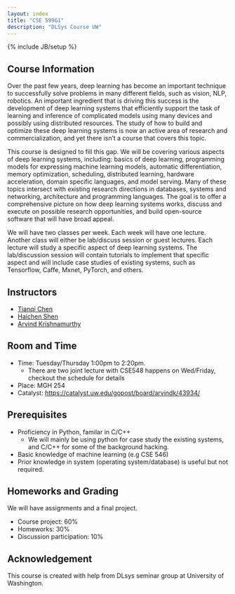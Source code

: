 ```yaml
---
layout: index
title: "CSE 599G1"
description: "DLSys Course UW"
---
```

{% include JB/setup %}

## Course Information

Over the past few years, deep learning has become an important technique to successfully solve problems in many different fields, such as vision, NLP, robotics. An important ingredient that is driving this success is the development of deep learning systems that efficiently support the task of learning and inference of complicated models using many devices and possibly using distributed resources. The study of how to build and optimize these deep learning systems is now an active area of research and commercialization, and yet there isn’t a course that covers this topic.

This course is designed to fill this gap.  We will be covering various aspects of deep learning systems, including: basics of deep learning, programming models for expressing machine learning models, automatic differentiation, memory optimization, scheduling, distributed learning, hardware acceleration, domain specific languages, and model serving. Many of these topics intersect with existing research directions in databases, systems and networking, architecture and programming languages. The goal is to offer a comprehensive picture on how deep learning systems works, discuss and execute on possible research opportunities, and build open-source software that will have broad appeal.

We will have two classes per week. Each week will have one lecture.
Another class will either be lab/discuss session or guest lectures.
Each lecture will study a specific aspect of deep learning systems.
The lab/discussion session will contain tutorials to implement that specific aspect
and will include case studies of existing systems, such as Tensorflow, Caffe, Mxnet, PyTorch, and others.

## Instructors
- [Tianqi Chen](http://homes.cs.washington.edu/~tqchen/)
- [Haichen Shen](http://homes.cs.washington.edu/~haichen/)
- [Arvind Krishnamurthy](http://www.cs.washington.edu/people/faculty/arvind)

## Room and Time
- Time: Tuesday/Thursday 1:00pm to 2:20pm.
  - There are two joint lecture with CSE548 happens on Wed/Friday, checkout the schedule for details
- Place: MGH 254
- Catalyst: https://catalyst.uw.edu/gopost/board/arvindk/43934/

## Prerequisites
- Proficiency in Python, familar in C/C++
  - We will mainly be using python for case study the existing systems,
    and C/C++ for some of the background hacking.
- Basic knowledge of machine learning (e.g CSE 546)
- Prior knowledge in system (operating system/database) is useful but not required.

## Homeworks and Grading

We will have assignments and a final project.

- Course project: 60%
- Homeworks: 30%
- Discussion participation: 10%

## Acknowledgement
This course is created with help from DLsys seminar group at University of Washington.
